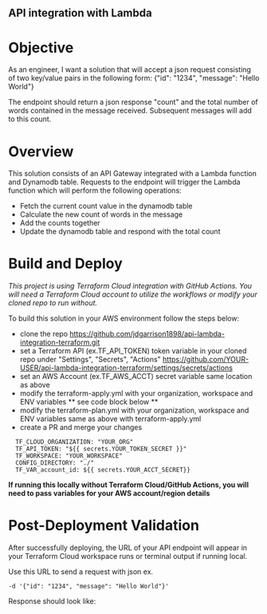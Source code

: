 ## API integration with Lambda

# Objective
As an engineer, I want a solution that will accept a json request consisting of two key/value pairs in the following form:
{"id": "1234", "message": "Hello World"}

The endpoint should return a json response "count" and the total number of words contained in the message received. 
Subsequent messages will add to this count. 

# Overview
This solution consists of an API Gateway integrated with a Lambda function and Dynamodb table. Requests to the endpoint 
will trigger the Lambda function which will perform the following operations:
 - Fetch the current count value in the dynamodb table
 - Calculate the new count of words in the message
 - Add the counts together
 - Update the dynamodb table and respond with the total count

# Build and Deploy
*This project is using Terraform Cloud integration with GitHub Actions. You will need a Terraform Cloud account to utilize the workflows
 or modify your cloned repo to run without.*

To build this solution in your AWS environment follow the steps below:
- clone the repo https://github.com/jdgarrison1898/api-lambda-integration-terraform.git
- set a Terraform API (ex.TF_API_TOKEN) token variable in your cloned repo under "Settings", "Secrets", "Actions"
  https://github.com/YOUR-USER/api-lambda-integration-terraform/settings/secrets/actions
- set an AWS Account (ex.TF_AWS_ACCT) secret variable same location as above
- modify the terraform-apply.yml with your organization, workspace and ENV variables ** see code block below **
- modify the terraform-plan.yml with your organization, workspace and ENV variables same as above with terraform-apply.yml
- create a PR and merge your changes

```env:
  TF_CLOUD_ORGANIZATION: "YOUR_ORG"
  TF_API_TOKEN: "${{ secrets.YOUR_TOKEN_SECRET }}"
  TF_WORKSPACE: "YOUR_WORKSPACE"
  CONFIG_DIRECTORY: "./"
  TF_VAR_account_id: ${{ secrets.YOUR_ACCT_SECRET}}
```

**If running this locally without Terraform Cloud/GitHub Actions, you will need to pass variables for your AWS account/region details**

# Post-Deployment Validation
After successfully deploying, the URL of your API endpoint will appear in your Terraform Cloud workspace runs or terminal output
if running local.

Use this URL to send a request with json ex. 
```curl YOUR_ENDPOINT_URL \
-d '{"id": "1234", "message": "Hello World"}'
```

Response should look like:
```{"count": "2"}
```
